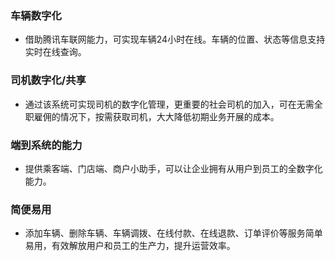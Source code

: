 ### 车辆数字化
- 借助腾讯车联网能力，可实现车辆24小时在线。车辆的位置、状态等信息支持实时在线查询。

### 司机数字化/共享
- 通过该系统可实现司机的数字化管理，更重要的社会司机的加入，可在无需全职雇佣的情况下，按需获取司机，大大降低初期业务开展的成本。

### 端到系统的能力
- 提供乘客端、门店端、商户小助手，可以让企业拥有从用户到员工的全数字化能力。

### 简便易用
- 添加车辆、删除车辆、车辆调拨、在线付款、在线退款、订单评价等服务简单易用，有效解放用户和员工的生产力，提升运营效率。
